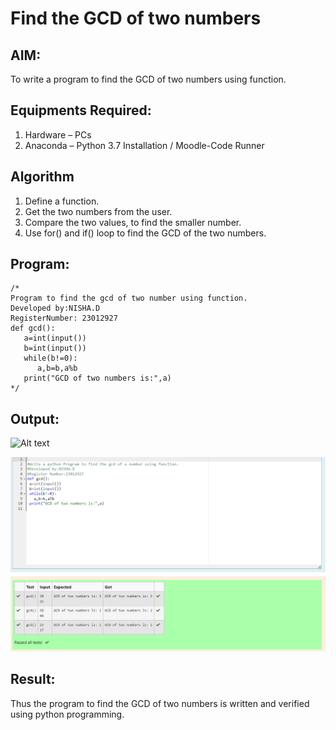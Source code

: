 # Find the GCD of two numbers

## AIM:
To write a program to find the GCD of two numbers using function.

## Equipments Required:
1. Hardware – PCs
2. Anaconda – Python 3.7 Installation / Moodle-Code Runner

## Algorithm
1. Define a function.
2. Get the two numbers from the user.
3. Compare the two values, to find the smaller number.
4. Use for() and if() loop to find the GCD of the two numbers.

## Program:
```
/*
Program to find the gcd of two number using function.
Developed by:NISHA.D 
RegisterNumber: 23012927
def gcd():
   a=int(input())
   b=int(input())
   while(b!=0):
      a,b=b,a%b
   print("GCD of two numbers is:",a)
*/
```

## Output:
![Alt text](gcd.PNG)

![Alt text](gcddd.png)


## Result:
Thus the program to find the GCD of two numbers is written and verified using python programming.

